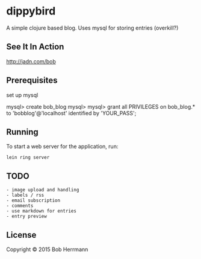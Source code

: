 # dippybird

A simple clojure based blog.   Uses mysql for storing entries (overkill?)

## See It In Action

<a href="http://jadn.com/bob">http://jadn.com/bob</a>

## Prerequisites

set up mysql

mysql> create bob_blog
mysql> mysql> grant all PRIVILEGES on bob_blog.* to 'bobblog'@'localhost' identified by 'YOUR_PASS';


## Running

To start a web server for the application, run:

    lein ring server
    
## TODO
    
    - image upload and handling
    - labels / rss
    - email subscription
    - comments
    - use markdown for entries
    - entry preview

## License

Copyright © 2015 Bob Herrmann


